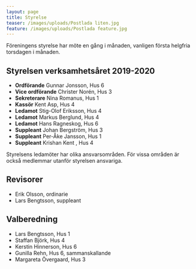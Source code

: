 ```yaml
---
layout: page
title: Styrelse
teaser: /images/uploads/Postlada liten.jpg
feature: /images/uploads/Postlada feature.jpg
---
```

Föreningens styrelse har möte en gång i månaden, vanligen första helgfria torsdagen i månaden. 

## Styrelsen verksamhetsåret 2019-2020

* **Ordförande** Gunnar Jonsson, Hus 6
* **Vice ordförande** Christer Norén, Hus 3	
* **Sekreterare** Nina Romanus, Hus 1
* **Kassör** Kent Asp, Hus 4
* **Ledamot** Stig-Olof Eriksson, Hus 4
* **Ledamot** Markus Berglund, Hus 4 
* **Ledamot** Hans Ragneskog, Hus 6
* **Suppleant** Johan Bergström, Hus 3
* **Suppleant** Per-Åke Jansson, Hus 1
* **Suppleant** Krishan Kent , Hus 4

Styrelsens ledamöter har olika ansvarsområden.
För vissa områden är också medlemmar utanför styrelsen ansvariga.

## Revisorer

* Erik Olsson, ordinarie
* Lars Bengtsson, suppleant

## Valberedning

* Lars Bengtsson, Hus 1
* Staffan Björk, Hus 4
* Kerstin Hinnerson, Hus 6
* Gunilla Rehn, Hus 6, sammanskallande
* Margareta Övergaard, Hus 3
